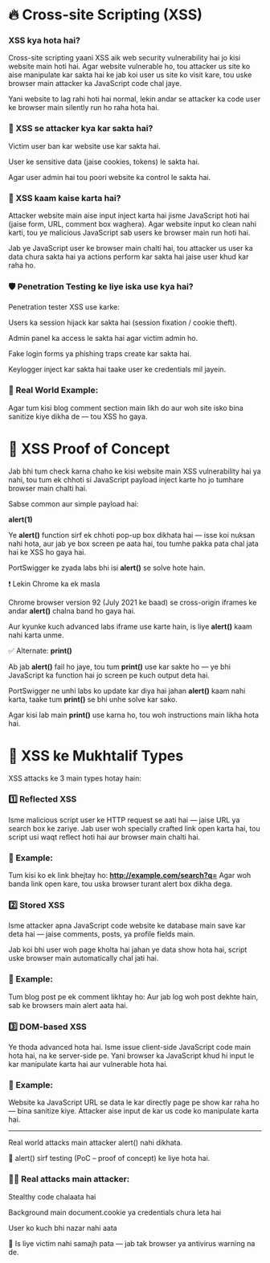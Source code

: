 # 🔥 Cross-site Scripting (XSS)

### XSS kya hota hai?
Cross-site scripting yaani XSS aik web security vulnerability hai jo kisi website main hoti hai. Agar website vulnerable ho, tou attacker us site ko aise manipulate kar sakta hai ke jab koi user us site ko visit kare, tou uske browser main attacker ka JavaScript code chal jaye.

Yani website to lag rahi hoti hai normal, lekin andar se attacker ka code user ke browser main silently run ho raha hota hai.

### 🚨 XSS se attacker kya kar sakta hai?

Victim user ban kar website use kar sakta hai.

User ke sensitive data (jaise cookies, tokens) le sakta hai.

Agar user admin hai tou poori website ka control le sakta hai.

### 🧠 XSS kaam kaise karta hai?

Attacker website main aise input inject karta hai jisme JavaScript hoti hai (jaise form, URL, comment box waghera). Agar website input ko clean nahi karti, tou ye malicious JavaScript sab users ke browser main run hoti hai.

Jab ye JavaScript user ke browser main chalti hai, tou attacker us user ka data chura sakta hai ya actions perform kar sakta hai jaise user khud kar raha ho.

### 🛡️ Penetration Testing ke liye iska use kya hai?

Penetration tester XSS use karke:

Users ka session hijack kar sakta hai (session fixation / cookie theft).

Admin panel ka access le sakta hai agar victim admin ho.

Fake login forms ya phishing traps create kar sakta hai.

Keylogger inject kar sakta hai taake user ke credentials mil jayein.

### 🧪 Real World Example:

Agar tum kisi blog comment section main **<script>alert('Hacked')</script>** likh do aur woh site isko bina sanitize kiye dikha de — tou XSS ho gaya.

# 🧪 XSS Proof of Concept

Jab bhi tum check karna chaho ke kisi website main XSS vulnerability hai ya nahi, tou tum ek chhoti si JavaScript payload inject karte ho jo tumhare browser main chalti hai.

Sabse common aur simple payload hai:

**alert(1)**

Ye **alert()** function sirf ek chhoti pop-up box dikhata hai — isse koi nuksan nahi hota, aur jab ye box screen pe aata hai, tou tumhe pakka pata chal jata hai ke XSS ho gaya hai.

PortSwigger ke zyada labs bhi isi **alert()** se solve hote hain.


❗ Lekin Chrome ka ek masla

Chrome browser version 92 (July 2021 ke baad) se cross-origin iframes ke andar **alert()** chalna band ho gaya hai.

Aur kyunke kuch advanced labs iframe use karte hain, is liye **alert()** kaam nahi karta unme.

✅ Alternate: **print()**

Ab jab **alert()** fail ho jaye, tou tum **print()** use kar sakte ho — ye bhi JavaScript ka function hai jo screen pe kuch output deta hai.

PortSwigger ne unhi labs ko update kar diya hai jahan **alert()** kaam nahi karta, taake tum **print()** se bhi unhe solve kar sako.

Agar kisi lab main **print()** use karna ho, tou woh instructions main likha hota hai.


# 🧠 XSS ke Mukhtalif Types

XSS attacks ke 3 main types hotay hain:

### 1️⃣ Reflected XSS

Isme malicious script user ke HTTP request se aati hai — jaise URL ya search box ke zariye.
Jab user woh specially crafted link open karta hai, tou script usi waqt reflect hoti hai aur browser main chalti hai.

### 📌 Example:
Tum kisi ko ek link bhejtay ho:
**http://example.com/search?q=<script>alert(1)</script>**
Agar woh banda link open kare, tou uska browser turant alert box dikha dega.

### 2️⃣ Stored XSS

Isme attacker apna JavaScript code website ke database main save kar deta hai — jaise comments, posts, ya profile fields main.

Jab koi bhi user woh page kholta hai jahan ye data show hota hai, script uske browser main automatically chal jati hai.

### 📌 Example:
Tum blog post pe ek comment likhtay ho:
**<script>alert('Hacked')</script>**
Aur jab log woh post dekhte hain, sab ke browsers main alert aata hai.

### 3️⃣ DOM-based XSS

Ye thoda advanced hota hai. Isme issue client-side JavaScript code main hota hai, na ke server-side pe.
Yani browser ka JavaScript khud hi input le kar manipulate karta hai aur vulnerable hota hai.

### 📌 Example:
Website ka JavaScript URL se data le kar directly page pe show kar raha ho — bina sanitize kiye. Attacker aise input de kar us code ko manipulate karta hai.

---

Real world attacks main attacker alert() nahi dikhata.

🚫 alert() sirf testing (PoC – proof of concept) ke liye hota hai.

### 🕵️‍♂️ Real attacks main attacker:

Stealthy code chalaata hai

Background main document.cookie ya credentials chura leta hai

User ko kuch bhi nazar nahi aata


📌 Is liye victim nahi samajh pata — jab tak browser ya antivirus warning na de.